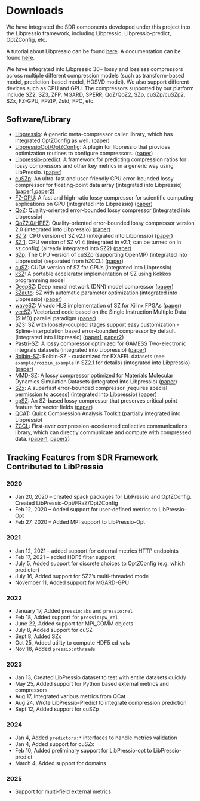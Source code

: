 # Downloads

We have integrated the SDR components developed under this project into the Libpressio framework, including Libpressio, Libpressio-predict, OptZConfig, etc. 

A tutorial about Libpressio can be found [here](https://github.com/robertu94/libpressio_tutorial). A documentation can be found [here](https://robertu94.github.io/libpressio/).

We have integrated into Libpressio 30+ lossy and lossless compressors across multiple different compression models (such as transform-based model, prediction-based model, HOSVD model). We also support different devices such as CPU and GPU. The compressors supported by our platform include SZ2, SZ3, ZFP, MGARD, SPERR, QoZ/QoZ2, SZp, cuSZp/cuSZp2, SZx, FZ-GPU, FPZIP, Zstd, FPC, etc.

## Software/Library

- [Libpressio](https://github.com/robertu94/libpressio): A generic meta-compressor caller library, which has integrated OptZConfig as well. ([paper](https://ieeexplore.ieee.org/document/9652579))
- [LibpressioOpt/OptZConfig](https://github.com/robertu94/libpressio_opt): A plugin for libpressio that provides optimization routines to configure compressors. ([paper](https://ieeexplore.ieee.org/document/9730115))
- [Libpressio-predict](https://github.com/robertu94/libpressio-predict): A framework for predicting compression ratios for lossy compressors and other key metrics in a generic way using LibPressio. ([paper](https://dl.acm.org/doi/10.1145/3624062.3625124))
- [cuSZp](https://github.com/szcompressor/cuSZp): An ultra-fast and user-friendly GPU error-bounded lossy compressor for floating-point data array (integrated into Libpressio) ([paper1](https://dl.acm.org/doi/10.1145/3581784.3607048),[paper2](https://dl.acm.org/doi/10.1109/SC41406.2024.00021))
- [FZ-GPU](https://github.com/szcompressor/FZ-GPU): A fast and high-ratio lossy compressor for scientific computing applications on GPU (integrated into Libpressio) ([paper](https://dl.acm.org/doi/abs/10.1145/3588195.3592994))
- [QoZ](https://github.com/szcompressor/QoZ/tree/main): Quality-oriented error-bounded lossy compressor  (integrated into Libpressio)
- [QoZ2.0/HPEZ](https://github.com/szcompressor/QoZ): Quality-oriented error-bounded lossy compressor version 2.0 (integrated into Libpressio) ([paper](https://dl.acm.org/doi/10.1145/3639259))
- [SZ 2](https://github.com/szcompressor/SZ): CPU version of SZ v2.1  (integrated into Libpressio) ([paper](https://ieeexplore.ieee.org/document/8622520))
- [SZ 1](https://github.com/szcompressor/SZ): CPU version of SZ v1.4 (integrated in v2.1; can be turned on in sz.config) (already integrated into SZ2) ([paper](https://ieeexplore.ieee.org/document/7967203))
- [SZp](https://github.com/szcompressor/szp): The CPU version of cuSZp (supporting OpenMP)  (integrated into Libpressio) (separated from hZCCL) ([paper]())
- [cuSZ](https://github.com/szcompressor/cuSZ): CUDA version of SZ for GPUs  (integrated into Libpressio)
- [kSZ](https://github.com/szcompressor/kokkosSZ): A portable accelerator implementation of SZ using Kokkos programming model  
- [DeepSZ](https://github.com/szcompressor/DeepSZ): Deep neural network (DNN) model compressor ([paper](https://dl.acm.org/doi/10.1145/3307681.3326608))
- [SZauto](https://github.com/szcompressor/SZauto): SZ with automatic parameter optimization (integrated into Libpressio) ([paper](https://dl.acm.org/doi/10.1145/3369583.3392688))
- [waveSZ](https://github.com/szcompressor/SZ_HLS): Vivado HLS implementation of SZ for Xilinx FPGAs ([paper](https://dl.acm.org/doi/abs/10.1145/3332466.3374525))
- [vecSZ](https://github.com/szcompressor/vecSZ): Vectorized code based on the Single Instruction Multiple Data (SIMD) parallel paradigm ([paper](https://ieeexplore.ieee.org/document/10053826))
- [SZ3](https://github.com/szcompressor/SZ3): SZ with loosely-coupled stages support easy customization - Spline-interpolation based error-bounded compressor by default. (integrated into Libpressio) ([paper1](https://ieeexplore.ieee.org/document/9458791), [paper2](https://ieeexplore.ieee.org/document/9866018)) 
- [Pastri-SZ](https://github.com/szcompressor/SZ): A lossy compressor optimized for GAMESS Two-electronic integrals datasets  (integrated into Libpressio) ([paper](https://ieeexplore.ieee.org/document/8514854))
- [Roibin-SZ](https://github.com/szcompressor/SZ): Roibin-SZ - customized for EXAFEL datasets (see `example/roibin_example` in SZ2.1 for details)  (integrated into Libpressio) ([paper](https://www.tandfonline.com/doi/full/10.1080/08940886.2023.2245722?af=R))
- [MMD-SZ](https://github.com/szcompressor/MMD-SZ): A lossy compressor optimized for Materials Molecular Dynamics Simulation Datasets  (integrated into Libpressio) ([paper](https://ieeexplore.ieee.org/document/9835212))
- [SZx](https://github.com/szcompressor/SZx): A superfast error-bounded compressor [requires special permission to access]  (integrated into Libpressio) ([paper](https://dl.acm.org/doi/10.1145/3502181.3531473))
- [cpSZ](https://github.com/szcompressor/cpSZ): An SZ-based lossy compressor that preserves critical point feature for vector fields ([paper](https://ieeexplore.ieee.org/document/10597764)) 
- [QCAT](https://github.com/szcompressor/qcat): Quick Compression Analysis Toolkit (partially integrated into Libpressio)
- [ZCCL](https://zccl.org): First-ever compression-accelerated collective communications library, which can directly communicate and compute with compressed data. ([paper1](https://dl.acm.org/doi/10.1145/3650200.3656636), [paper2](https://dl.acm.org/doi/10.1109/SC41406.2024.00110))

## Tracking Features from SDR Framework Contributed to LibPressio

### 2020
- Jan 20, 2020 – created spack packages for LibPressio and OptZConfig. Created LibPressio-Opt/FRaZ/OptZConfig
- Feb 12, 2020 – Added support for user-defined metrics to LibPressio-Opt
- Feb 27, 2020 – Added MPI support to LibPressio-Opt

### 2021
- Jan 12, 2021 – added support for external metrics HTTP endpoints
- Feb 17, 2021 – added HDF5 filter support
- July 5, Added support for discrete choices to OptZConfig (e.g. which predictor)
- July 16, Added support for SZ2’s multi-threaded mode
- November 11, Added support for MGARD-GPU

### 2022
- January 17, Added `pressio:abs` and `pressio:rel`
- Feb 18, Added support for `pressio:pw_rel`
- June 22, Added support for MPI_COMM objects
- July 8, Added support for cuSZ
- Sept 8, Added SZx
- Oct 25, Added utility to compute HDF5 cd_vals
- Nov 18, Added `pressio:nthreads`

### 2023
- Jan 13, Created LibPressio dataset to test with entire datasets quickly
- May 25, Added support for Python based external metrics and compressors
- Aug 17, Integrated various metrics from QCat
- Aug 24, Wrote LibPressio-Predict to integrate compression prediction
- Sept 12, Added support for cuSZp

### 2024
- Jan 4, Added `predictors:*` interfaces to handle metrics validation
- Jan 4, Added support for cuSZx
- Feb 10, Added preliminary support for LibPressio-opt to LibPressio-predict
- March 4, Added support for domains

### 2025
- Support for multi-field external metrics

